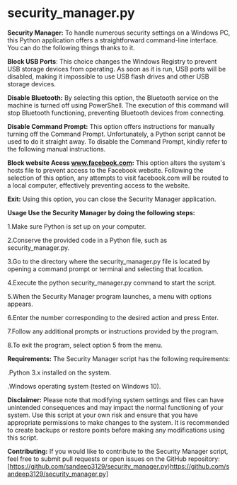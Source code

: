 # security_manager.py
**Security Manager:**
	To handle numerous security settings on a Windows PC, this Python application offers a straightforward command-line interface. You can do the following things thanks to it.

**Block USB Ports**: This choice changes the Windows Registry to prevent USB storage devices from operating. As soon as it is run, USB ports will be disabled, making it impossible to use USB flash drives and other USB storage devices.

**Disable Bluetooth:** By selecting this option, the Bluetooth service on the machine is turned off using PowerShell. The execution of this command will stop Bluetooth functioning, preventing Bluetooth devices from connecting.

**Disable Command Prompt:** This option offers instructions for manually turning off the Command Prompt. Unfortunately, a Python script cannot be used to do it straight away. To disable the Command Prompt, kindly refer to the following manual instructions.

**Block website Acess www.facebook.com:** This option alters the system's hosts file to prevent access to the Facebook website. Following the selection of this option, any attempts to visit facebook.com will be routed to a local computer, effectively preventing access to the website.

**Exit:** Using this option, you can close the Security Manager application.

**Usage
Use the Security Manager by doing the following steps:**

1.Make sure Python is set up on your computer.

2.Conserve the provided code in a Python file, such as security_manager.py.

3.Go to the directory where the security_manager.py file is located by opening a command prompt or terminal and selecting that location.

4.Execute the python security_manager.py command to start the script.

5.When the Security Manager program launches, a menu with options appears.

6.Enter the number corresponding to the desired action and press Enter.

7.Follow any additional prompts or instructions provided by the program.

8.To exit the program, select option 5 from the menu.


**Requirements:**
The Security Manager script has the following requirements:

.Python 3.x installed on the system.

.Windows operating system (tested on Windows 10).

**Disclaimer:**
Please note that modifying system settings and files can have unintended consequences and may impact the normal functioning of your system. Use this script at your own risk and ensure that you have appropriate permissions to make changes to the system.
It is recommended to create backups or restore points before making any modifications using this script.

**Contributing:**
If you would like to contribute to the Security Manager script, feel free to submit pull requests or open issues on the GitHub repository: [https://github.com/sandeep3129/security_manager.py)https://github.com/sandeep3129/security_manager.py]
